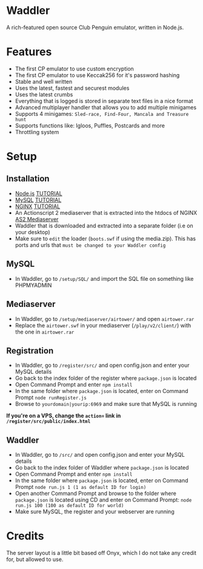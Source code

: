 # Waddler

A rich-featured open source Club Penguin emulator, written in Node.js.

# Features

* The first CP emulator to use custom encryption
* The first CP emulator to use Keccak256 for it's password hashing
* Stable and well written
* Uses the latest, fastest and securest modules
* Uses the latest crumbs
* Everything that is logged is stored in separate text files in a nice format
* Advanced multiplayer handler that allows you to add multiple minigames
* Supports 4 minigames: `Sled-race, Find-Four, Mancala and Treasure hunt`
* Supports functions like: Igloos, Puffles, Postcards and more
* Throttling system

# Setup

## Installation
* [Node.js](https://nodejs.org/en/) [TUTORIAL](https://www.youtube.com/watch?v=epH81xhS6mk)
* [MySQL](https://www.mysql.com) [TUTORIAL](https://www.youtube.com/watch?v=WuBcTJnIuzo)
* [NGINX](https://www.nginx.com) [TUTORIAL](https://www.youtube.com/watch?v=3xTsxEuPzfg)
* An Actionscript 2 mediaserver that is extracted into the htdocs of NGINX [AS2 Mediaserver](https://icer.ink/.repo/legacy/media.zip)
* Waddler that is downloaded and extracted into a separate folder (i.e on your desktop)
* Make sure to `edit` the loader (`boots.swf` if using the media.zip). This has ports and urls that `must be changed to your Waddler config`

## MySQL
* In Waddler, go to `/setup/SQL/` and import the SQL file on something like PHPMYADMIN

## Mediaserver
* In Waddler, go to `/setup/mediaserver/airtower/` and open `airtower.rar`
* Replace the `airtower.swf` in your mediaserver (`/play/v2/client/`) with the one in `airtower.rar`

## Registration
* In Waddler, go to `/register/src/` and open config.json and enter your MySQL details
* Go back to the index folder of the register where `package.json` is located
* Open Command Prompt and enter `npm install`
* In the same folder where `package.json` is located, enter on Command Prompt `node runRegister.js`
* Browse to `yourdomain|yourip:6969` and make sure that MySQL is running

<b>If you're on a VPS, change the `action=` link in `/register/src/public/index.html`</b>

## Waddler
* In Waddler, go to `/src/` and open config.json and enter your MySQL details
* Go back to the index folder of Waddler where `package.json` is located
* Open Command Prompt and enter `npm install`
* In the same folder where `package.json` is located, enter on Command Prompt `node run.js 1 (1 as default ID for login)`
* Open another Command Prompt and browse to the folder where `package.json` is located using CD and enter on Command Prompt: `node run.js 100 (100 as default ID for world)`
* Make sure MySQL, the register and your webserver are running

# Credits

The server layout is a little bit based off Onyx, which I do not take any credit for, but allowed to use.